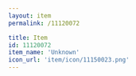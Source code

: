 ```yaml
---
layout: item
permalink: /11120072

title: Item
id: 11120072
item_name: 'Unknown'
icon_url: 'item/icon/11150023.png'
---
```

